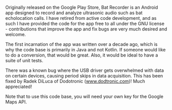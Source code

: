 Originally released on the Google Play Store, Bat Recorder is an Android app designed to record and analyze ultrasonic audio such as bat echolocation calls. I have retired from active code development, and as such I have provided the code for the app free to all under the GNU license - contributions that improve the app and fix bugs are very much desired and welcome.

The first incarnation of the app was written over a decade ago, which is why the code base is primarily in Java and not Kotlin. If someone would like to do a conversion, that would be great. Also, it would be ideal to have a suite of unit tests.

There was a known bug where the USB driver gets overwhelmed with data on certain devices, causing period skips in data acquisition. This has been fixed by Radek DiLuca of Dodotronic (www.dodtronic.com)! Much appreciated!

Note that to use this code base, you will need your own key for the Google Maps API.
